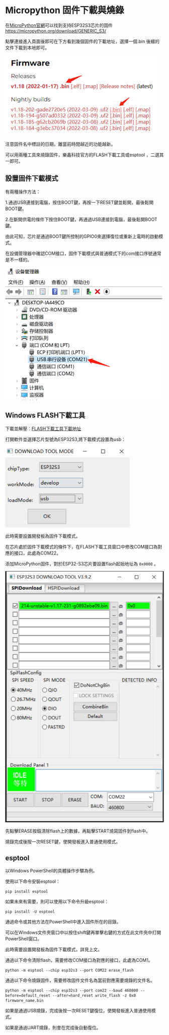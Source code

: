 # Micropython 固件下載與燒錄

在[MicroPython官網](https://micropython.org/)可以找到支持ESP32S3芯片的固件 https://micropython.org/download/GENERIC_S3/

點擊連接進入頁面後即可在下方看到幾個固件的下載地址，選擇一個.bin 後綴的文件下載到本地即可。

![](../assets/images/Micropython_operating_env_6.png)

注意固件名中標註的日期，離當前時間越近的功能越新。

可以用兩種工具來燒錄固件，樂鑫科技官方的FLASH下載工具或esptool ，二選其一即可。

## 設置固件下載模式

有兩種操作方法：

1.通過USB連接到電腦，按住BOOT鍵，再按一下RESET鍵並鬆開，最後鬆開BOOT鍵。

2.在斷開供電的條件下按住BOOT鍵，再通過USB連接到電腦，最後鬆開BOOT鍵。

由此可知，芯片是通過BOOT鍵所控制的GPIO0來選擇復位或重新上電時的啟動模式。

在設備管理器中確認COM接口，固件下載模式與普通模式下的com接口序號通常是不一樣的。

![](../assets/images/Micropython_operating_env_5.png)

## Windows FLASH下載工具

下載並解壓：[FLASH下載工具下載地址](https://www.espressif.com/zh-hans/support/download/other-tools)

打開軟件並選擇芯片型號為ESP32S3,將下載模式設置為usb：

![](../assets/images/Micropython_operating_env_7.png)

此時需要設置開發板為固件下載模式。

在芯片處於固件下載模式的條件下，在FLASH下載工具窗口中修改COM接口為對應的接口，此處為COM22。

添加MicroPython固件，對於ESP32-S3芯片要設置flash起始地址為 `0x0000` 。

![](../assets/images/Micropython_operating_env_8.png)

先點擊ERASE按鈕清除flash上的數據，再點擊START燒寫固件到flash中。

燒錄完成後按一次RESET鍵，使開發板進入普通使用模式。

## esptool

以Windows PowerShell的具體操作步驟為例。

使用以下命令安裝esptool：

```shell
pip install esptool
```

如果未來有需要，則可以使用以下命令升級esptool：

```shell
pip install -U esptool
```

通過命令或其他方法在PowerShell中進入固件所在的目錄。

可以在Windows文件夾窗口中以按住shift鍵再單擊右鍵的方式在此文件夾中打開PowerShell窗口。

此時需要設置開發板為固件下載模式，詳見上文。

通過以下命令清除flash，需要修改COM接口為對應的接口，此處為COM1。

```shell
python -m esptool --chip esp32s3 --port COM22 erase_flash
```

通過以下命令燒錄固件，需要修改固件文件名為當前對應需要燒錄的文件名。

```shell
python -m esptool --chip esp32s3 --port com22 --baud 460800 --before=default_reset --after=hard_reset write_flash -z 0x0 firmware_name.bin
```

如果是通過USB燒錄，完成後按一次RESET鍵復位，使開發板進入普通使用模式。

如果是通過UART燒錄，則會在完成後自動復位。